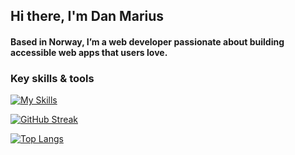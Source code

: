 ## Hi there, I'm Dan Marius

#### Based in Norway, I’m a web developer passionate about building accessible web apps that users love.

### Key skills & tools
[![My Skills](https://skillicons.dev/icons?i=html,css,js,ts,tailwind,react,nextjs,gatsby,scss,linux,nodejs,docker&perline=6)](https://github.com/danmlarsen/)
    
[![GitHub Streak](https://streak-stats.demolab.com/?user=danmlarsen&theme=tokyonight)]([https://git.io/streak-stats](https://github.com/danmlarsen/))
  
[![Top Langs](https://github-readme-stats.vercel.app/api/top-langs/?username=danmlarsen&layout=compact&theme=tokyonight)](https://github.com/danmlarsen/)



<!-- [![danmlarsens's GitHub stats](https://github-readme-stats.vercel.app/api?username=danmlarsen)](https://github.com/danmlarsen/github-readme-stats) -->

<!--
**danmlarsen/danmlarsen** is a ✨ _special_ ✨ repository because its `README.md` (this file) appears on your GitHub profile.

Here are some ideas to get you started:

- 🔭 I’m currently working on ...
- 🌱 I’m currently learning ...
- 👯 I’m looking to collaborate on ...
- 🤔 I’m looking for help with ...
- 💬 Ask me about ...
- 📫 How to reach me: ...
- 😄 Pronouns: ...
- ⚡ Fun fact: ...
-->
